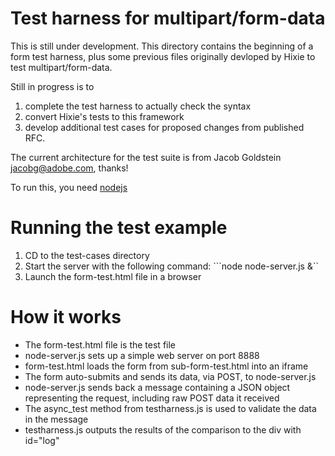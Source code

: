 Test harness for multipart/form-data
=================

This is still under development. This directory contains the beginning
of a form test harness, plus some previous files originally devloped
by Hixie to test multipart/form-data.

Still in progress is to
1. complete the test harness to actually check the syntax 
2. convert Hixie's tests to this framework
3. develop additional test cases for proposed changes from published RFC.

The current architecture for the test suite is from
Jacob Goldstein <jacobg@adobe.com>, thanks!

To run this, you need [nodejs](http://nodejs.org/)

# Running the test example
1. CD to the test-cases directory
2. Start the server with the following command: 
    ```node node-server.js &``
3. Launch the form-test.html file in a browser

# How it works

* The form-test.html file is the test file    
* node-server.js sets up a simple web server on port 8888
* form-test.html loads the form from sub-form-test.html into an iframe
* The form auto-submits and sends its data, via POST, to node-server.js
* node-server.js sends back a message containing a JSON object representing the request, including raw POST data it received
* The async_test method from testharness.js is used to validate the data in the message
* testharness.js outputs the results of the comparison to the div with id="log"

